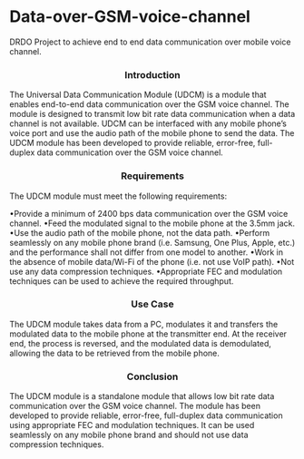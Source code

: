#                           Data-over-GSM-voice-channel
DRDO Project to achieve end to end data communication over mobile voice channel.

<h3 align="center">Introduction</h3>
The Universal Data Communication Module (UDCM) is a module that enables end-to-end data communication over the GSM voice channel. The module is designed to transmit low bit rate data communication when a data channel is not available. UDCM can be interfaced with any mobile phone’s voice port and use the audio path of the mobile phone to send the data. The UDCM module has been developed to provide reliable, error-free, full-duplex data communication over the GSM voice channel.

 <h3 align="center">Requirements</h3>
The UDCM module must meet the following requirements:

•Provide a minimum of 2400 bps data communication over the GSM voice channel.
•Feed the modulated signal to the mobile phone at the 3.5mm jack.
•Use the audio path of the mobile phone, not the data path.
•Perform seamlessly on any mobile phone brand (i.e. Samsung, One Plus, Apple, etc.) and the performance shall not differ from one model to another.
•Work in the absence of mobile data/Wi-Fi of the phone (i.e. not use VoIP path).
•Not use any data compression techniques.
•Appropriate FEC and modulation techniques can be used to achieve the required throughput.

<h3 align="center">Use Case</h3>
The UDCM module takes data from a PC, modulates it and transfers the modulated data to the mobile phone at the transmitter end. At the receiver end, the process is reversed, and the modulated data is demodulated, allowing the data to be retrieved from the mobile phone.

<h3 align="center">Conclusion</h3>
The UDCM module is a standalone module that allows low bit rate data communication over the GSM voice channel. The module has been developed to provide reliable, error-free, full-duplex data communication using appropriate FEC and modulation techniques. It can be used seamlessly on any mobile phone brand and should not use data compression techniques.
